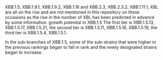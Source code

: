 XBB.1.5, XBB.1.9.1, XBB.1.9.2, XBB.1.16 and XBB.2.3, XBB.2.3.2, XBB.1.11.1, XBL are all on the rise and are not mentioned in this repository on these occasions as the rise in the number of XBL has been predicted in advance by some information. growth potential in XBB.1.5 The first tier is XBB.1.5.13, XBB.1.5.17, XBB.1.5.21, the second tier is XBB.1.5.11, XBB.1.5.16, XBB.1.5.19, the third tier is XBB.1.5.4, XBB.1.5.1. 

In the sub-branches of XBB.1.5, some of the sub-strains that were higher in the previous rankings began to fall in rank and the newly designated strains began to increase.
